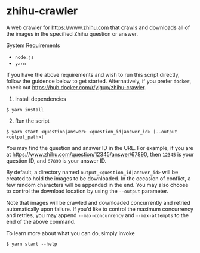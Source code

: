 # zhihu-crawler

A web crawler for https://www.zhihu.com that crawls and downloads all of the images in the specified Zhihu question or answer.

System Requirements
- `node.js`
- `yarn`

If you have the above requirements and wish to run this script directly, follow the guidence below to get started. Alternatively, if you prefer `docker`, check out https://hub.docker.com/r/yiguo/zhihu-crawler.

1) Install dependencies
```
$ yarn install
```
2) Run the script
```
$ yarn start <question|answer> <question_id|answer_id> [--output <output_path>]
```

You may find the question and answer ID in the URL. For example, if you are at https://www.zhihu.com/question/12345/answer/67890, then `12345` is your question ID, and `67890` is your answer ID.

By default, a directory named `output_<question_id|answer_id>` will be created to hold the images to be downloaded. In the occasion of conflict, a few random characters will be appended in the end. You may also choose to control the download location by using the `--output` parameter.

Note that images will be crawled and downloaded concurrently and retried automatically upon failure. If you'd like to control the maximum concurrency and retries, you may append `--max-concurrency` and `--max-attempts` to the end of the above command.

To learn more about what you can do, simply invoke
```
$ yarn start --help
```
